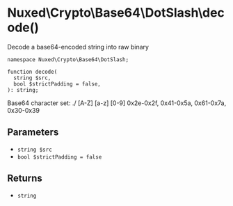 # Nuxed\\Crypto\\Base64\\DotSlash\\decode()




Decode a base64-encoded string into raw binary




``` Hack
namespace Nuxed\Crypto\Base64\DotSlash;

function decode(
  string $src,
  bool $strictPadding = false,
): string;
```




Base64 character set:
./         [A-Z]      [a-z]     [0-9]
0x2e-0x2f, 0x41-0x5a, 0x61-0x7a, 0x30-0x39




## Parameters




+ ` string $src `
+ ` bool $strictPadding = false `




## Returns




* ` string `